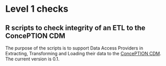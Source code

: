 # Level 1 checks
## R scripts to check integrity of an ETL to the ConcePTION CDM

The purpose of the scripts is to support Data Access Providers in Extracting, Transforming and Loading their data to the [ConcePTION CDM](https://docs.google.com/spreadsheets/d/1hc-TBOfEzRBthGP78ZWIa13C0RdhU7bK/edit#gid=413205035). The current version is 0.1.

